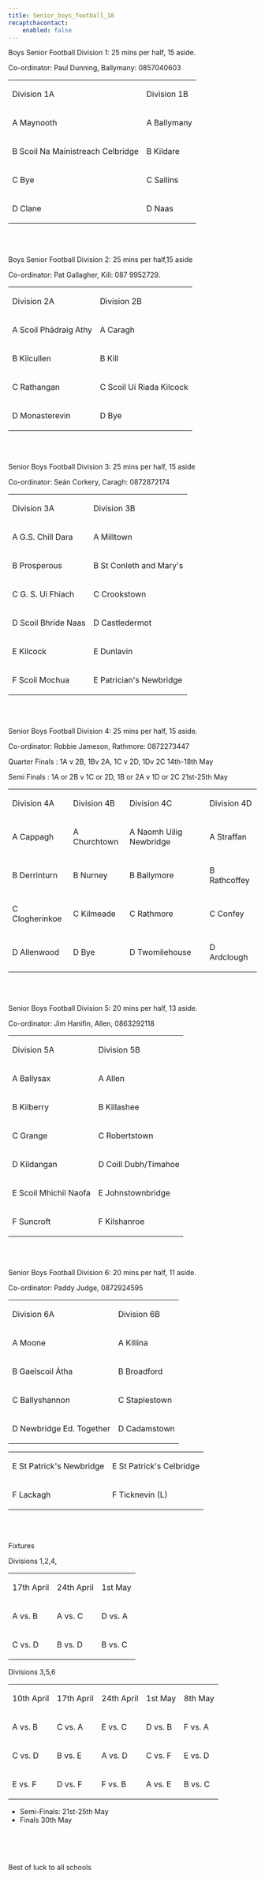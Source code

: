 ```yaml
---
title: Senior_boys_football_18
recaptchacontact:
    enabled: false
---
```


<p>Boys Senior Football Division 1: 25 mins per half, 15 aside. </p>
<p>Co-ordinator: Paul Dunning, Ballymany: 0857040603</p>
<table>
<tbody>
<tr>
<td>
<p>Division 1A</p>
</td>
<td>
<p>Division 1B</p>
</td>
</tr>
<tr>
<td>
<p>A Maynooth </p>
</td>
<td>
<p>A Ballymany </p>
</td>
</tr>
<tr>
<td>
<p>B Scoil Na Mainistreach Celbridge </p>
</td>
<td>
<p>B Kildare </p>
</td>
</tr>
<tr>
<td>
<p>C Bye</p>
</td>
<td>
<p>C Sallins </p>
</td>
</tr>
<tr>
<td>
<p>D Clane </p>
</td>
<td>
<p>D Naas </p>
</td>
</tr>
</tbody>
</table>

<br>
<br>

<p>Boys Senior Football Division 2: 25 mins per half,15 aside </p>
<p>Co-ordinator: Pat Gallagher, Kill: 087 9952729.</p>
<table>
<tbody>
<tr>
<td>
<p>Division 2A</p>
</td>
<td>
<p>Division 2B</p>
</td>
</tr>
<tr>
<td>
<p>A Scoil Ph&aacute;draig Athy</p>
</td>
<td>
<p>A Caragh</p>
</td>
</tr>
<tr>
<td>
<p>B Kilcullen</p>
</td>
<td>
<p>B Kill</p>
</td>
</tr>
<tr>
<td>
<p>C Rathangan</p>
</td>
<td>
<p>C Scoil Uí Riada Kilcock</p>
</td>
</tr>
<tr>
<td>
<p>D Monasterevin</p>
</td>
<td>
<p>D Bye</p>
</td>
</tr>
</tbody>
</table>

<br>
<br>


<p>Senior Boys Football Division 3: 25 mins per half, 15 aside </p>
<p>Co-ordinator: Seán Corkery, Caragh: 0872872174</p>
<table>
<tbody>
<tr>
<td>
<p>Division 3A</p>
</td>
<td>
<p>Division 3B</p>
</td>
</tr>
<tr>
<td>
<p>A G.S. Chill Dara</p>
</td>
<td>
<p>A Milltown</p>
</td>
</tr>
<tr>
<td>
<p>B Prosperous</p>
</td>
<td>
<p>B St Conleth and Mary's </p>
</td>
</tr>
<tr>
<td>
<p>C G. S. Uí Fhiach</p>
</td>
<td>
<p>C Crookstown</p>
</td>
</tr>
<tr>
<td>
<p>D Scoil Bhr&iacute;de Naas</p>
</td>
<td>
<p>D Castledermot</p>
</td>
</tr>
<tr>
<td>
<p>E Kilcock</p>
</td>
<td>
<p>E Dunlavin</p>
</td>
</tr>
<tr>
<td>
<p>F Scoil Mochua</p>
</td>
<td>
<p>E Patrician's Newbridge</p>
</td>
</tr>
</tbody>
</table>

<br>
<br>


<p>Senior Boys Football Division 4: 25 mins per half, 15 aside. </p>
<p>Co-ordinator: Robbie Jameson, Rathmore: 0872273447</p>
<p>Quarter Finals : 1A v 2B, 1Bv 2A, 1C v 2D, 1Dv 2C 14th-18th May</p>
<p>Semi Finals : 1A or 2B v 1C or 2D, 1B or 2A v 1D or 2C 21st-25th May</p>
<table>
<tbody>
<tr>
<td>
<p>Division 4A</p>
</td>
<td>
<p>Division 4B</p>
</td>
<td>
<p>Division 4C</p>
</td>
<td>
<p>Division 4D</p>
</td>
</tr>
<tr>
<td>
<p>A Cappagh</p>
</td>
<td>
<p>A Churchtown</p>
</td>
<td>
<p>A Naomh Uilig Newbridge</p>
</td>
<td>
<p>A Straffan</p>
</td>
</tr>
<tr>
<td>
<p>B Derrinturn</p>
</td>
<td>
<p>B Nurney</p>
</td>
<td>
<p>B Ballymore</p>
</td>
<td>
<p>B Rathcoffey</p>
</td>
</tr>
<tr>
<td>
<p>C Clogherinkoe</p>
</td>
<td>
<p>C Kilmeade</p>
</td>
<td>
<p>C Rathmore</p>
</td>
<td>
<p>C Confey</p>
</td>
</tr>
<tr>
<td>
<p>D Allenwood</p>
</td>
<td>
<p>D Bye</p>
</td>
<td>
<p>D Twomilehouse</p>
</td>
<td>
<p>D Ardclough</p>
</td>
</tr>
</tbody>
</table>

<br>
<br>


<p>Senior Boys Football Division 5: 20 mins per half, 13 aside. </p>
<p>Co-ordinator: Jim Hanifin, Allen, 0863292118 </p>
<table>
<tbody>
<tr>
<td>
<p>Division 5A</p>
</td>
<td>
<p>Division 5B</p>
</td>
</tr>
<tr>
<td>
<p>A Ballysax </p>
</td>
<td>
<p>A Allen</p>
</td>
</tr>
<tr>
<td>
<p>B Kilberry</p>
</td>
<td>
<p>B Killashee</p>
</td>
</tr>
<tr>
<td>
<p>C Grange</p>
</td>
<td>
<p>C Robertstown</p>
</td>
</tr>
<tr>
<td>
<p>D Kildangan</p>
</td>
<td>
<p>D Coill Dubh/Timahoe</p>
</td>
</tr>
<tr>
<td>
<p>E Scoil Mhichil Naofa</p>
</td>
<td>
<p>E Johnstownbridge</p>
</td>
</tr>
<tr>
<td>
<p>F Suncroft</p>
</td>
<td>
<p>F Kilshanroe</p>
</td>
</tr>
</tbody>
</table>

<br>
<br>


<p>Senior Boys Football Division 6: 20 mins per half, 11 aside. </p>
<p>Co-ordinator: Paddy Judge, 0872924595</p>
<table>
<tbody>
<tr>
<td>
<p>Division 6A</p>
</td>
<td>
<p>Division 6B</p>
</td>
</tr>
<tr>
<td>
<p>A Moone</p>
</td>
<td>
<p>A Killina</p>
</td>
</tr>
<tr>
<td>
<p>B Gaelscoil Átha </p>
</td>
<td>
<p>B Broadford</p>
</td>
</tr>
<tr>
<td>
<p>C Ballyshannon</p>
</td>
<td>
<p>C Staplestown </p>
</td>
</tr>
<tr>
<td>
<p>D Newbridge Ed. Together</p>
</td>
<td>
<p>D Cadamstown</p>
</td>
</tr>
</tbody>
</table>
<table>
<tbody>
<tr>
<td>
<p>E St Patrick's Newbridge </p>
</td>
<td>
<p>E St Patrick's Celbridge </p>
</td>
</tr>
<tr>
<td>
<p>F Lackagh</p>
</td>
<td>
<p>F Ticknevin (L) </p>
</td>
</tr>
</tbody>
</table>

<br>
<br>


<p>Fixtures</p>
<p>Divisions 1,2,4,</p>
<table>
<tbody>
<tr>
<td>
<p>17th April</p>
</td>
<td>
<p>24th April</p>
</td>
<td>
<p>1st May</p>
</td>
</tr>
<tr>
<td>
<p>A vs. B</p>
</td>
<td>
<p>A vs. C</p>
</td>
<td>
<p>D vs. A</p>
</td>
</tr>
<tr>
<td>
<p>C vs. D</p>
</td>
<td>
<p>B vs. D</p>
</td>
<td>
<p>B vs. C</p>
</td>
</tr>
</tbody>
</table>
<p>Divisions 3,5,6</p>
<table>
<tbody>
<tr>
<td>
<p>10th April</p>
</td>
<td>
<p>17th April</p>
</td>
<td>
<p>24th April</p>
</td>
<td>
<p>1st May</p>
</td>
<td>
<p>8th May</p>
</td>
</tr>
<tr>
<td>
<p>A vs. B</p>
</td>
<td>
<p>C vs. A</p>
</td>
<td>
<p>E vs. C</p>
</td>
<td>
<p>D vs. B</p>
</td>
<td>
<p>F vs. A</p>
</td>
</tr>
<tr>
<td>
<p>C vs. D</p>
</td>
<td>
<p>B vs. E</p>
</td>
<td>
<p>A vs. D</p>
</td>
<td>
<p>C vs. F</p>
</td>
<td>
<p>E vs. D</p>
</td>
</tr>
<tr>
<td>
<p>E vs. F</p>
</td>
<td>
<p>D vs. F</p>
</td>
<td>
<p>F vs. B</p>
</td>
<td>
<p>A vs. E</p>
</td>
<td>
<p>B vs. C</p>
</td>
</tr>
</tbody>
</table>
<ul>
<li>Semi-Finals: 21st-25th May</li>
<li>Finals 30th May</li>
</ul>
<p><br /><br /><br /></p>
<p>Best of luck to all schools</p>